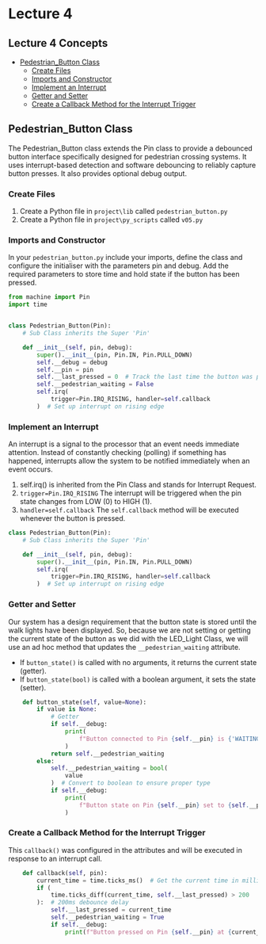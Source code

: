 # Lecture 4

## Lecture 4 Concepts

- [Pedestrian_Button Class](#pedestrian_button-class)
    - [Create Files](#create-files)
    - [Imports and Constructor](#imports-and-constructor)
    - [Implement an Interrupt](#implement-an-interrupt)
    - [Getter and Setter](#getter-and-setter)
    - [Create a Callback Method for the Interrupt Trigger](#create-a-callback-method-for-the-interrupt-trigger)

## Pedestrian_Button Class

The Pedestrian_Button class extends the Pin class to provide a debounced button interface specifically designed for pedestrian crossing systems. It uses interrupt-based detection and software debouncing to reliably capture button presses. It also provides optional debug output.

### Create Files

1. Create a Python file in `project\lib` called `pedestrian_button.py`
2. Create a Python file in `project\py_scripts` called `v05.py`

### Imports and Constructor

In your `pedestrian_button.py` include your imports, define the class and configure the initialiser with the parameters pin and debug. Add the required parameters to store time and hold state if the button has been pressed.

```python
from machine import Pin
import time


class Pedestrian_Button(Pin):
    # Sub Class inherits the Super 'Pin' 

    def __init__(self, pin, debug):
        super().__init__(pin, Pin.IN, Pin.PULL_DOWN)
        self.__debug = debug
        self.__pin = pin
        self.__last_pressed = 0  # Track the last time the button was pressed
        self.__pedestrian_waiting = False
        self.irq(
            trigger=Pin.IRQ_RISING, handler=self.callback
        )  # Set up interrupt on rising edge
```

### Implement an Interrupt

An interrupt is a signal to the processor that an event needs immediate attention. Instead of constantly checking (polling) if something has happened, interrupts allow the system to be notified immediately when an event occurs.

1. self.irq() is inherited from the Pin Class and stands for Interrupt Request.
2. `trigger=Pin.IRQ_RISING` The interrupt will be triggered when the pin state changes from LOW (0) to HIGH (1).
3. `handler=self.callback` The `self.callback` method will be executed whenever the button is pressed.

```python
class Pedestrian_Button(Pin):
    # Sub Class inherits the Super 'Pin' 

    def __init__(self, pin, debug):
        super().__init__(pin, Pin.IN, Pin.PULL_DOWN)
        self.irq(
            trigger=Pin.IRQ_RISING, handler=self.callback
        )  # Set up interrupt on rising edge
```

### Getter and Setter

Our system has a design requirement that the button state is stored until the walk lights have been displayed. So, because we are not setting or getting the current state of the button as we did with the LED_Light Class, we will use an ad hoc method that updates the `__pedestrian_waiting` attribute.

- If `button_state()` is called with no arguments, it returns the current state (getter).
- If `button_state(bool)` is called with a boolean argument, it sets the state (setter).

```python
    def button_state(self, value=None):
        if value is None:
            # Getter
            if self.__debug:
                print(
                    f"Button connected to Pin {self.__pin} is {'WAITING' if self.__pedestrian_waiting else 'NOT WAITING'}"
                )
            return self.__pedestrian_waiting
        else:
            self.__pedestrian_waiting = bool(
                value
            )  # Convert to boolean to ensure proper type
            if self.__debug:
                print(
                    f"Button state on Pin {self.__pin} set to {self.__pedestrian_waiting}"
                )
```

### Create a Callback Method for the Interrupt Trigger

This `callback()` was configured in the attributes and will be executed in response to an interrupt call.

```python
    def callback(self, pin):
        current_time = time.ticks_ms()  # Get the current time in milliseconds
        if (
            time.ticks_diff(current_time, self.__last_pressed) > 200
        ):  # 200ms debounce delay
            self.__last_pressed = current_time
            self.__pedestrian_waiting = True
            if self.__debug:
                print(f"Button pressed on Pin {self.__pin} at {current_time}ms")
```
